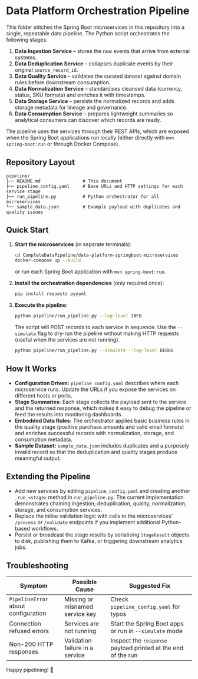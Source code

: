 # Data Platform Orchestration Pipeline

This folder stitches the Spring Boot microservices in this repository into a single, repeatable data pipeline. The Python script orchestrates the following stages:

1. **Data Ingestion Service** – stores the raw events that arrive from external systems.
2. **Data Deduplication Service** – collapses duplicate events by their original `source_record_id`.
3. **Data Quality Service** – validates the curated dataset against domain rules before downstream consumption.
4. **Data Normalization Service** – standardises cleansed data (currency, status, SKU formats) and enriches it with timestamps.
5. **Data Storage Service** – persists the normalized records and adds storage metadata for lineage and governance.
6. **Data Consumption Service** – prepares lightweight summaries so analytical consumers can discover which records are ready.

The pipeline uses the services through their REST APIs, which are exposed when the Spring Boot applications run locally (either directly with `mvn spring-boot:run` or through Docker Compose).

## Repository Layout

```
pipeline/
├── README.md                # This document
├── pipeline_config.yaml     # Base URLs and HTTP settings for each service stage
├── run_pipeline.py          # Python orchestrator for all microservices
└── sample_data.json         # Example payload with duplicates and quality issues
```

## Quick Start

1. **Start the microservices** (in separate terminals):
   ```bash
   cd CompleteDataPipeline/data-platform-springboot-microservices
   docker-compose up --build
   ```
   or run each Spring Boot application with `mvn spring-boot:run`.

2. **Install the orchestration dependencies** (only required once):
   ```bash
   pip install requests pyyaml
   ```

3. **Execute the pipeline**:
   ```bash
   python pipeline/run_pipeline.py --log-level INFO
   ```
   The script will POST records to each service in sequence. Use the `--simulate` flag to dry-run the pipeline without making HTTP requests (useful when the services are not running).

   ```bash
   python pipeline/run_pipeline.py --simulate --log-level DEBUG
   ```

## How It Works

- **Configuration Driven:** `pipeline_config.yaml` describes where each microservice runs. Update the URLs if you expose the services on different hosts or ports.
- **Stage Summaries:** Each stage collects the payload sent to the service and the returned response, which makes it easy to debug the pipeline or feed the results into monitoring dashboards.
- **Embedded Data Rules:** The orchestrator applies basic business rules in the quality stage (positive purchase amounts and valid email formats) and enriches successful records with normalization, storage, and consumption metadata.
- **Sample Dataset:** `sample_data.json` includes duplicates and a purposely invalid record so that the deduplication and quality stages produce meaningful output.

## Extending the Pipeline

- Add new services by editing `pipeline_config.yaml` and creating another `_run_<stage>` method in `run_pipeline.py`. The current implementation demonstrates chaining ingestion, deduplication, quality, normalization, storage, and consumption services.
- Replace the inline validation logic with calls to the microservices' `/process` or `/validate` endpoints if you implement additional Python-based workflows.
- Persist or broadcast the stage results by serialising `StageResult` objects to disk, publishing them to Kafka, or triggering downstream analytics jobs.

## Troubleshooting

| Symptom | Possible Cause | Suggested Fix |
|--------|----------------|---------------|
| `PipelineError` about configuration | Missing or misnamed service key | Check `pipeline_config.yaml` for typos |
| Connection refused errors | Services are not running | Start the Spring Boot apps or run in `--simulate` mode |
| Non-200 HTTP responses | Validation failure in a service | Inspect the `response` payload printed at the end of the run |

Happy pipelining! 🚀
